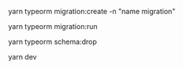 <!-- ตอนสร่้าง Migration -->

yarn typeorm migration:create -n "name migration"

<!-- ตอนใช้ Migration Migration -->

yarn typeorm migration:run

<!-- ตอน Drop Schema  -->

yarn typeorm schema:drop

<!-- Run API -->

yarn dev
